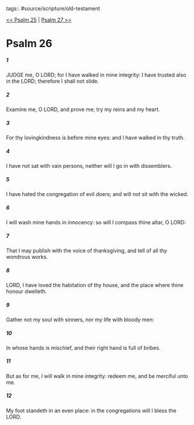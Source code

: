 tags:: #source/scripture/old-testament

[<< Psalm 25](/old-testament/19_Psalms/Psalm_25.md) | [Psalm 27 >>](/old-testament/19_Psalms/Psalm_27.md)

# Psalm 26

##### 1

JUDGE me, O LORD; for I have walked in mine integrity: I have trusted also in the LORD; therefore I shall not slide.

##### 2

Examine me, O LORD, and prove me; try my reins and my heart.

##### 3

For thy lovingkindness is before mine eyes: and I have walked in thy truth.

##### 4

I have not sat with vain persons, neither will I go in with dissemblers.

##### 5

I have hated the congregation of evil doers; and will not sit with the wicked.

##### 6

I will wash mine hands in innocency: so will I compass thine altar, O LORD:

##### 7

That I may publish with the voice of thanksgiving, and tell of all thy wondrous works.

##### 8

LORD, I have loved the habitation of thy house, and the place where thine honour dwelleth.

##### 9

Gather not my soul with sinners, nor my life with bloody men:

##### 10

In whose hands is mischief, and their right hand is full of bribes.

##### 11

But as for me, I will walk in mine integrity: redeem me, and be merciful unto me.

##### 12

My foot standeth in an even place: in the congregations will I bless the LORD.
